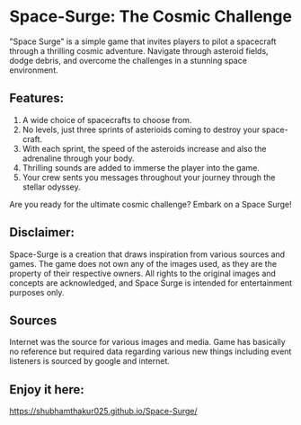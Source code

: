 # Space-Surge: The Cosmic Challenge
"Space Surge" is a simple game that invites players to pilot a spacecraft through a thrilling cosmic adventure. Navigate through asteroid fields, dodge debris, and overcome the challenges in a stunning space environment.

## Features:
1. A wide choice of spacecrafts to choose from.
2. No levels, just three sprints of asterioids coming to destroy your space-craft.
3. With each sprint, the speed of the asteroids increase and also the adrenaline through your body.
4. Thrilling sounds are added to immerse the player into the game.
5. Your crew sents you messages throughout your journey through the stellar odyssey.

Are you ready for the ultimate cosmic challenge? Embark on a Space Surge!

## Disclaimer:
Space-Surge is a creation that draws inspiration from various sources and games. The game does not own any of the images used, as they are the property of their respective owners. All rights to the original images and concepts are acknowledged, and Space Surge is intended for entertainment purposes only.

## Sources
Internet was the source for various images and media. Game has basically no reference but required data regarding various new things including event listeners is sourced by google and internet.
## Enjoy it here:
https://shubhamthakur025.github.io/Space-Surge/
